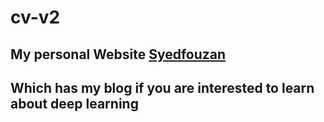 # cv-v2
## My personal Website [Syedfouzan]("https://www.syedfouzan.com/)
## Which has my blog if you are interested to learn about deep learning 
